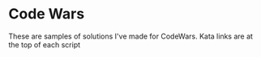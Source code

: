 # Code Wars

These are samples of solutions I've made for CodeWars.  Kata links are at the top of each script